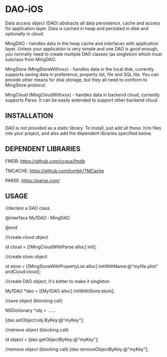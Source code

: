 DAO-iOS
=======

Data access object (DAO) abstracts all data persistence, cache and access for application layer. Data is cached in heap and persisted in disk and optionally in cloud.

MingDAO - handles data in the heap cache and interfaces with application layer. Unless your application is very simple and one DAO is good enough, you normally need to create multiple DAO classes (as singleton) which must subclass from MingDAO.

MingStore (MingStoreWithxxx) - handles data in the local disk, currently supports saving data in preference, property list, file and SQL lite. You can provide other means for disk storage, but they all need to conform to MingStore protocol.

MingCloud (MingCloudWithxxx) - handles data in backend cloud, currently supports Parse. It can be easily extended to support other backend cloud.

INSTALLATION
-------------
DAO is not provided as a static library. To install, just add all these .h/m files into your project, and also add the dependent libraries specified below.

DEPENDENT LIBRARIES
-------------------
FMDB: https://github.com/ccgus/fmdb

TMCACHE: https://github.com/tumblr/TMCache

PARSE: https://parse.com/

USAGE
-----
//declare a DAO class

@interface My1DAO : MingDAO

@end


//create cloud object

id<MingCloud> cloud = [[MingCloudWithParse alloc] init];


//create store object

id<MingStore> store = [[MingStoreWithPropertyList alloc] initWithName:@"myfile.plist" andCloud:cloud];


//create DAO object, it's better to make it singleton

My1DAO *dao = [[My1DAO alloc] initWithStore:store];


//save object (blocking call)

NSDictionary *obj = ......

[dao setObject:obj ByKey:@"myKey"];


//retrieve object (blocking call)

id object = [dao getObjectByKey:@"myKey"];


//remove object (blocking call)
[dao removeObjectByKey:@"myKey"];
